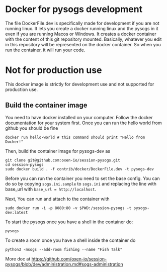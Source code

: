 # Docker for pysogs development

The file DockerFile.dev is specifically made for development if you are not running linux.
It lets you create a docker running linux and the pysogs in it even if you are running Macos or Windows.
It creates a docker container with the content of this git repository mounted.
Basically, whatever you edit in this repository will be represented on the docker container. So when you run the container, it will run your code.

# Not for production use

This docker image is strictly for development use and not supported for production use.

## Build the container image

You need to have docker installed on your computer. Follow the docker documentation for your system first.
Once you can run the hello world from github you should be fine

```
docker run hello-world # this command should print "Hello from Docker!"

```

Then, build the container image for pysogs-dev as

```
git clone git@github.com:oxen-io/session-pysogs.git
cd session-pysogs
sudo docker build . -f contrib/docker/DockerFile.dev -t pysogs-dev
```

Before you can run the container you need to set the base config. You can do so by copying `sogs.ini.sample` to `sogs.ini` and replacing the line with base_url with `base_url = http://localhost`.

Next,
You can run and attach to the container with

```
sudo docker run -i -p 8080:80 -v $PWD:/session-pysogs -t pysogs-dev:latest
```

To start the pysogs once you have a shell in the container do:

```
pysogs
```

To create a room once you have a shell inside the container do

```
python3 -msogs --add-room fishing --name "Fish Talk"
```

More doc at https://github.com/oxen-io/session-pysogs/blob/dev/administration.md#sogs-administration
